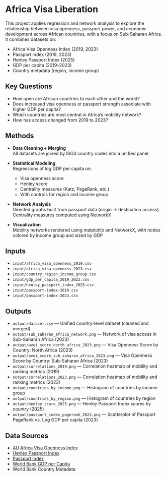 # Africa Visa Liberation

This project applies regression and network analysis to explore the relationship between visa openness, passport power, and economic development across African countries, with a focus on Sub-Saharan Africa. It combines datasets on:

- Africa Visa Openness Index (2019, 2023)
- Passport Index (2019, 2023)
- Henley Passport Index (2025)
- GDP per capita (2019–2023)
- Country metadata (region, income group)


## Key Questions

- How open are African countries to each other and the world?
- Does increased visa openness or passport strength associate with higher GDP per capita?
- Which countries are most central in Africa’s mobility network?
- How has access changed from 2019 to 2023?


## Methods

- **Data Cleaning + Merging**  
  All datasets are joined by ISO3 country codes into a unified panel

- **Statistical Modeling**  
  Regressions of log GDP per capita on:
  - Visa openness score
  - Henley score
  - Centrality measures (Katz, PageRank, etc.)
  - With controls for region and income group

- **Network Analysis**  
  Directed graphs built from passport data (origin → destination access).  
  Centrality measures computed using NetworkX

- **Visualization**  
  Mobility networks rendered using matplotlib and NetworkX, with nodes colored by income group and sized by GDP


## Inputs

- `input/africa_visa_openness_2019.csv`
- `input/africa_visa_openness_2023.csv`
- `input/country_region_income_group.csv`
- `input/gdp_per_capita_2019_2023.csv`
- `input/henley_passport_index_2025.csv`
- `input/passport-index-2019.csv`
- `input/passport-index-2023.csv`

## Outputs

- `output/dataset.csv` — Unified country-level dataset (cleaned and merged)
- `output/sub_saharan_africa_network.png` — Network of visa access in Sub-Saharan Africa (2023)
- `output/avoi_score_north_africa_2023.png` — Visa Openness Score by Country: North Africa (2023)
- `output/avoi_score_sub_saharan_africa_2023.png` — Visa Openness Score by Country: Sub-Saharan Africa (2023)
- `output/correlations_2019.png` — Correlation heatmap of mobility and ranking metrics (2019)
- `output/correlations_2023.png` — Correlation heatmap of mobility and ranking metrics (2023)
- `output/countries_by_income.png` — Histogram of countries by income group
- `output/countries_by_region.png` — Histogram of countries by region
- `output/henley_score_2025.png` — Henley Passport Index scores by country (2025)
- `output/passport_index_pagerank_2023.png` — Scatterplot of Passport PageRank vs. Log GDP per capita (2023)


## Data Sources

- [AU Africa Visa Openness Index](https://www.visaopenness.org/)
- [Henley Passport Index](https://www.henleyglobal.com/passport-index)
- [Passport Index](https://www.passportindex.org/)
- [World Bank GDP per Capita](https://data.worldbank.org/)
- World Bank Country Metadata